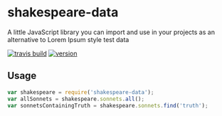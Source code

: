 # shakespeare-data
A little JavaScript library you can import and use in your projects as an alternative to Lorem Ipsum style test data

[![travis build](https://img.shields.io/travis/luketn/shakespeare-data.svg?style=flat-square)](https://travis-ci.org/luketn/shakespeare-data)
[![version](https://img.shields.io/npm/v/shakespeare-data.svg?style=flat-square)](http://npm.im/shakespeare-data)

## Usage

```javascript
var shakespeare = require('shakespeare-data');
var allSonnets = shakespeare.sonnets.all();
var sonnetsContainingTruth = shakespeare.sonnets.find('truth');
```